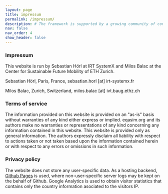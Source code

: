```yaml
---
layout: page
title: impressum
permalink: /impressum/
description: # The framework is supported by a growing community of contributors and users.
nav: false
nav_order: 4
show_header: false
---
```


<h3>Impressum</h3>

This website is run by Sebastian Hörl at IRT SystemX and Milos Balac at the Center for Sustainable Future Mobility of ETH Zurich.

Sebastian Hörl,
Paris, France,
sebastian.horl [at] irt-systemx.fr

Milos Balac,
Zurich, Switzerland,
milos.balac [at] ivt.baug.ethz.ch 

<h3>Terms of service</h3>

The information provided on this website is provided on an "as-is" basis without warranties of any kind either express or implied. eqasim.org and its authors make no warranties or representations of any kind concerning any information contained in this website. This website is provided only as general information. The authors expressly disclaim all liability with respect to actions taken or not taken based upon the information contained herein or with respect to any errors or omissions in such information.

<h3>Privacy policy</h3>

The website does not store any user-specific data. As a hosting backend, <a href="https://pages.github.com/">Github Pages</a> is used, where non-user-specific server logs may be kept on the behalf of Github. Google Analytics is used to obtain visitor statistics that contains only the country information asociated to the visitors IP. 
